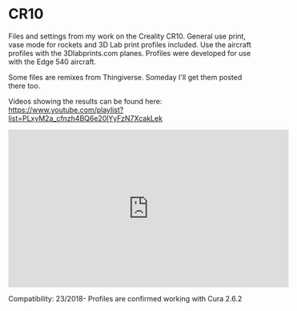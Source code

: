 # CR10
Files and settings from my work on the Creality CR10. General use print, vase mode for rockets and 3D Lab print profiles included.
Use the aircraft profiles with the 3Dlabprints.com planes. Profiles were developed for use with the Edge 540 aircraft. 

Some files are remixes from Thingiverse. Someday I'll get them posted there too.

Videos showing the results can be found here:
https://www.youtube.com/playlist?list=PLxyM2a_cfnzh4BQ6e20lYyFzN7XcakLek

<iframe type="text/html" width="560" height="315" src="https://www.youtube.com/embed/PLxyM2a_cfnzh4BQ6e20lYyFzN7XcakLek" frameborder="0"></iframe>


Compatibility:
23/2018- Profiles are confirmed working with Cura 2.6.2 
